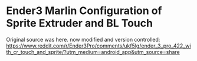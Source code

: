 # Ender3 Marlin Configuration of Sprite Extruder and BL Touch

Original source was here. now modified and version controlled: 
https://www.reddit.com/r/Ender3Pro/comments/ukf5lg/ender_3_pro_422_with_cr_touch_and_sprite/?utm_medium=android_app&utm_source=share

